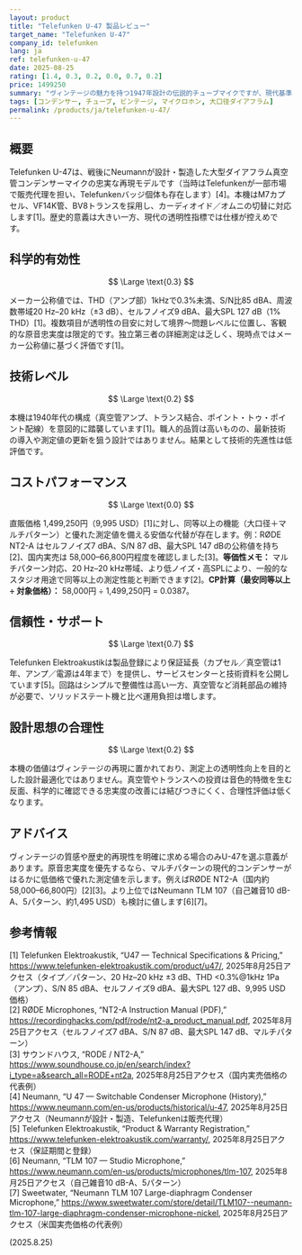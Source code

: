 ```yaml
---
layout: product
title: "Telefunken U-47 製品レビュー"
target_name: "Telefunken U-47"
company_id: telefunken
lang: ja
ref: telefunken-u-47
date: 2025-08-25
rating: [1.4, 0.3, 0.2, 0.0, 0.7, 0.2]
price: 1499250
summary: "ヴィンテージの魅力を持つ1947年設計の伝説的チューブマイクですが、現代基準では測定性能に課題があります"
tags: [コンデンサー, チューブ, ビンテージ, マイクロホン, 大口径ダイアフラム]
permalink: /products/ja/telefunken-u-47/
---
```

## 概要

Telefunken U-47は、戦後にNeumannが設計・製造した大型ダイアフラム真空管コンデンサーマイクの忠実な再現モデルです（当時はTelefunkenが一部市場で販売代理を担い、Telefunkenバッジ個体も存在します）[4]。本機はM7カプセル、VF14K管、BV8トランスを採用し、カーディオイド／オムニの切替に対応します[1]。歴史的意義は大きい一方、現代の透明性指標では仕様が控えめです。

## 科学的有効性

$$ \Large \text{0.3} $$

メーカー公称値では、THD（アンプ部）1kHzで0.3%未満、S/N比85 dBA、周波数帯域20 Hz–20 kHz（±3 dB）、セルフノイズ9 dBA、最大SPL 127 dB（1% THD）[1]。複数項目が透明性の目安に対して境界〜問題レベルに位置し、客観的な原音忠実度は限定的です。独立第三者の詳細測定は乏しく、現時点ではメーカー公称値に基づく評価です[1]。

## 技術レベル

$$ \Large \text{0.2} $$

本機は1940年代の構成（真空管アンプ、トランス結合、ポイント・トゥ・ポイント配線）を意図的に踏襲しています[1]。職人的品質は高いものの、最新技術の導入や測定値の更新を狙う設計ではありません。結果として技術的先進性は低評価です。

## コストパフォーマンス

$$ \Large \text{0.0} $$

直販価格 1,499,250円（9,995 USD）[1]に対し、同等以上の機能（大口径＋マルチパターン）と優れた測定値を備える安価な代替が存在します。例：RØDE NT2-A はセルフノイズ7 dBA、S/N 87 dB、最大SPL 147 dBの公称値を持ち[2]、国内実売は 58,000–66,800円程度を確認しました[3]。**等価性メモ：** マルチパターン対応、20 Hz–20 kHz帯域、より低ノイズ・高SPLにより、一般的なスタジオ用途で同等以上の測定性能と判断できます[2]。**CP計算（最安同等以上 ÷ 対象価格）：** 58,000円 ÷ 1,499,250円 = 0.0387。

## 信頼性・サポート

$$ \Large \text{0.7} $$

Telefunken Elektroakustikは製品登録により保証延長（カプセル／真空管は1年、アンプ／電源は4年まで）を提供し、サービスセンターと技術資料を公開しています[5]。回路はシンプルで整備性は高い一方、真空管など消耗部品の維持が必要で、ソリッドステート機と比べ運用負担は増します。

## 設計思想の合理性

$$ \Large \text{0.2} $$

本機の価値はヴィンテージの再現に置かれており、測定上の透明性向上を目的とした設計最適化ではありません。真空管やトランスへの投資は音色的特徴を生む反面、科学的に確認できる忠実度の改善には結びつきにくく、合理性評価は低くなります。

## アドバイス

ヴィンテージの質感や歴史的再現性を明確に求める場合のみU-47を選ぶ意義があります。原音忠実度を優先するなら、マルチパターンの現代的コンデンサーがはるかに低価格で優れた測定値を示します。例えばRØDE NT2-A（国内約58,000–66,800円）[2][3]。より上位ではNeumann TLM 107（自己雑音10 dB-A、5パターン、約1,495 USD）も検討に値します[6][7]。

## 参考情報

[1] Telefunken Elektroakustik, “U47 — Technical Specifications & Pricing,” https://www.telefunken-elektroakustik.com/product/u47/, 2025年8月25日アクセス（タイプ／パターン、20 Hz–20 kHz ±3 dB、THD <0.3%@1kHz 1Pa（アンプ）、S/N 85 dBA、セルフノイズ9 dBA、最大SPL 127 dB、9,995 USD価格）  
[2] RØDE Microphones, “NT2-A Instruction Manual (PDF),” https://recordinghacks.com/pdf/rode/nt2-a_product_manual.pdf, 2025年8月25日アクセス（セルフノイズ7 dBA、S/N 87 dB、最大SPL 147 dB、マルチパターン）  
[3] サウンドハウス, “RODE / NT2-A,” https://www.soundhouse.co.jp/en/search/index?i_type=a&search_all=RODE+nt2a, 2025年8月25日アクセス（国内実売価格の代表例）  
[4] Neumann, “U 47 — Switchable Condenser Microphone (History),” https://www.neumann.com/en-us/products/historical/u-47, 2025年8月25日アクセス（Neumannが設計・製造、Telefunkenは販売代理）  
[5] Telefunken Elektroakustik, “Product & Warranty Registration,” https://www.telefunken-elektroakustik.com/warranty/, 2025年8月25日アクセス（保証期間と登録）  
[6] Neumann, “TLM 107 — Studio Microphone,” https://www.neumann.com/en-us/products/microphones/tlm-107, 2025年8月25日アクセス（自己雑音10 dB-A、5パターン）  
[7] Sweetwater, “Neumann TLM 107 Large-diaphragm Condenser Microphone,” https://www.sweetwater.com/store/detail/TLM107--neumann-tlm-107-large-diaphragm-condenser-microphone-nickel, 2025年8月25日アクセス（米国実売価格の代表例）

(2025.8.25)
